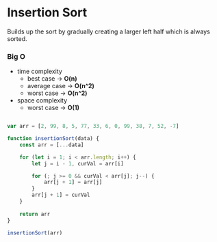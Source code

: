 # Insertion Sort
Builds up the sort by gradually creating a larger left half which is always sorted.

### Big O
- time complexity
  - best case -> **O(n)**
  - average case -> **O(n^2)**
  - worst case -> **O(n^2)**
- space complexity
  - worst case -> **O(1)**

```javascript

var arr = [2, 99, 8, 5, 77, 33, 6, 0, 99, 38, 7, 52, -7]

function insertionSort(data) {
    const arr = [...data]

    for (let i = 1; i < arr.length; i++) {
        let j = i - 1, curVal = arr[i]

        for (; j >= 0 && curVal < arr[j]; j--) {
            arr[j + 1] = arr[j]
        }
        arr[j + 1] = curVal
    }
    
    return arr
}

insertionSort(arr)

```
